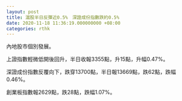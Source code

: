 ```yaml
---
layout: post
title: 滬股半日反彈近0.5%　深證成份指數跌約0.5%
date: 2020-11-18 11:36:19.000000000 +08:00
categories: rthk
---
```


內地股市個別發展。

上證指數輕微低開後回升，半日收報3355點，升15點，升幅0.47%。

深證成份指數反覆向下，跌穿13700點，半日報13669點，跌62點，跌幅0.46%。

創業板指數報2629點，跌28點，跌幅1.07%。
